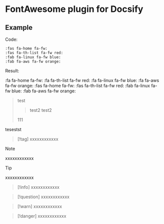 # FontAwesome plugin for Docsify

## Example

Code:

<pre v-pre="" data-lang="md" class="language-md">
<code class="lang-md language-markdown">&#58;fas fa-home fa-fw:
&#58;fas fa-th-list fa-fw red:
&#58;fab fa-linux fa-fw blue:
&#58;fab fa-aws fa-fw orange:
</code></pre>

Result:

:fa fa-home fa-fw:
:fa fa-th-list fa-fw red:
:fa fa-linux fa-fw blue:
:fa fa-aws fa-fw orange:
:fas fa-home fa-fw:
:fas fa-th-list fa-fw red:
:fab fa-linux fa-fw blue:
:fab fa-aws fa-fw orange:

> test
> 
> > test2
> > test2
> 
> 111

tesestst

> [!tag]
> xxxxxxxxxxxx


> [!note]
> xxxxxxxxxxxx


> [!tip]
> xxxxxxxxxxxx


> [!info]
> xxxxxxxxxxxx


> [!question]
> xxxxxxxxxxxx


> [!warn]
> xxxxxxxxxxxx


> [!danger]
> xxxxxxxxxxxx
